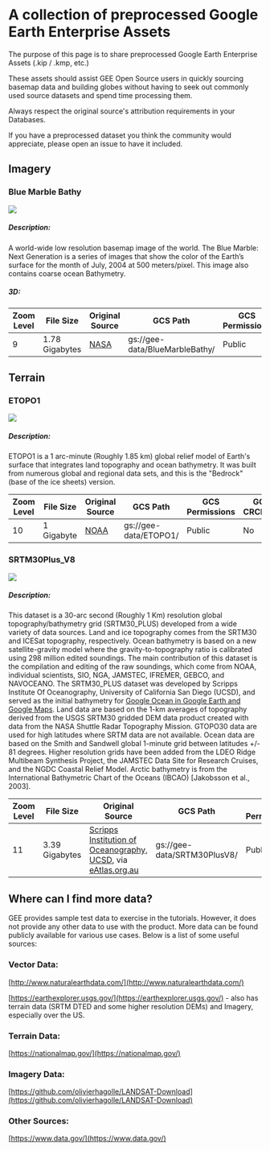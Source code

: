 # A collection of preprocessed Google Earth Enterprise Assets 

The purpose of this page is to share preprocessed Google Earth Enterprise Assets (.kip / .kmp, etc.) 

These assets should assist GEE Open Source users in quickly sourcing basemap data and building globes without having to seek out commonly used source datasets and spend time processing them. 

Always respect the original source's attribution requirements in your Databases. 

If you have a preprocessed dataset you think the community would appreciate, please open an issue to have it included.

## Imagery
### Blue Marble Bathy
![](https://storage.googleapis.com/gee-data/BlueMarbleBathy/BlueMarbleBathy-preview.png)
##### Description:
A world-wide low resolution basemap image of the world. The Blue Marble: Next Generation is a series of images that show the color of the Earth’s surface for the month of July, 2004 at 500 meters/pixel. This image also contains coarse ocean Bathymetry.
##### 3D:

| Zoom Level    | File Size     | Original Source | GCS Path | GCS Permissions | GCS CRCMOD |
| ------------- | ------------- | ----------------|----------|-----------------|-------------|
| 9             | 1.78 Gigabytes| [NASA](http://www.google.com/url?q=http%3A%2F%2Fvisibleearth.nasa.gov%2Fview.php%3Fid%3D73751&sa=D&sntz=1&usg=AFQjCNHUojZG_AaCtuCq17LsFSJ1hJzXnA)| gs://gee-data/BlueMarbleBathy/| Public| No |

## Terrain
### ETOPO1
![](https://storage.googleapis.com/gee-data/ETOPO1/ETOPO1-preview.png)
##### Description:
ETOPO1 is a 1 arc-minute (Roughly 1.85 km) global relief model of Earth's surface that integrates land topography and ocean bathymetry. It was built from numerous global and regional data sets, and this is the  "Bedrock" (base of the ice sheets) version.

| Zoom Level    | File Size     | Original Source | GCS Path | GCS Permissions | GCS CRCMOD |
| ------------- | ------------- | ----------------|----------|-----------------|-------------|
| 10            | 1 Gigabyte| [NOAA](https://www.google.com/url?q=https%3A%2F%2Fwww.ngdc.noaa.gov%2Fmgg%2Fglobal%2Fglobal.html&sa=D&sntz=1&usg=AFQjCNE0x3d9GdFR5POePdQr7iiGOFcfNQ)| gs://gee-data/ETOPO1/| Public| No |

### SRTM30Plus_V8
![](https://storage.googleapis.com/gee-data/SRTM30PlusV8/srtm30plus.png)
##### Description:
This dataset is a 30-arc second (Roughly 1 Km) resolution global topography/bathymetry grid (SRTM30_PLUS) developed from a wide variety of data sources. Land and ice topography comes from the SRTM30 and ICESat topography, respectively. Ocean bathymetry is based on a new satellite-gravity model where the gravity-to-topography ratio is calibrated using 298 million edited soundings. The main contribution of this dataset is the compilation and editing of the raw soundings, which come from NOAA, individual scientists, SIO, NGA, JAMSTEC, IFREMER, GEBCO, and NAVOCEANO.
The SRTM30_PLUS dataset was developed by Scripps Institute Of Oceanography, University of California San Diego (UCSD), and served as the initial bathymetry for [Google Ocean in Google Earth and Google Maps](https://www.google.com/url?q=https%3A%2F%2Fscripps.ucsd.edu%2Fnews%2F1871&sa=D&sntz=1&usg=AFQjCNHVh4AYWMEoq6YSrBXP2nIm_X-TOQ).
Land data are based on the 1-km averages of topography derived from the USGS SRTM30 gridded DEM data product created with data from the NASA Shuttle Radar Topography Mission. GTOPO30 data are used for high latitudes where SRTM data are not available. Ocean data are based on the Smith and Sandwell global 1-minute grid between latitudes +/- 81 degrees. Higher resolution grids have been added from the LDEO Ridge Multibeam Synthesis Project, the JAMSTEC Data Site for Research Cruises, and the NGDC Coastal Relief Model. Arctic bathymetry is from the International Bathymetric Chart of the Oceans (IBCAO) [Jakobsson et al., 2003]. 

| Zoom Level    | File Size     | Original Source | GCS Path | GCS Permissions | GCS CRCMOD |
| ------------- | ------------- | ----------------|----------|-----------------|-------------|
| 11            | 3.39 Gigabytes| [Scripps Institution of Oceanography, UCSD](http://www.google.com/url?q=http%3A%2F%2Ftopex.ucsd.edu%2FWWW_html%2Fsrtm30_plus.html&sa=D&sntz=1&usg=AFQjCNEWcSk9YfA5cRLXG5jngcZPDuq9YA),  via [eAtlas.org.au](http://www.google.com/url?q=http%3A%2F%2Featlas.org.au%2Fdata%2Fuuid%2F80301676-97fb-4bdf-b06c-e961e5c0cb0b&sa=D&sntz=1&usg=AFQjCNE-LWEyAQg6_fKVspF7XHD05FR3Rg)| gs://gee-data/SRTM30PlusV8/| Public| No |

## Where can I find more data?

GEE provides sample test data to exercise in the tutorials. However, it does not provide any other data to use with the product. More data can be found publicly available for various use cases. Below is a list of some useful sources:

### Vector Data:

[http://www.naturalearthdata.com/](http://www.naturalearthdata.com/)

[https://earthexplorer.usgs.gov/](https://earthexplorer.usgs.gov/) - also has terrain data (SRTM DTED and some higher resolution DEMs) and Imagery, especially over the US.

### Terrain Data:

[https://nationalmap.gov/](https://nationalmap.gov/)

### Imagery Data:

[https://github.com/olivierhagolle/LANDSAT-Download](https://github.com/olivierhagolle/LANDSAT-Download)

### Other Sources:

[https://www.data.gov/](https://www.data.gov/)
